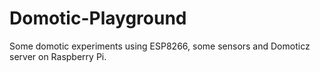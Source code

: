 # Domotic-Playground
Some domotic experiments using ESP8266, some sensors and Domoticz server on Raspberry Pi.
